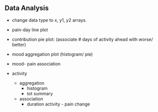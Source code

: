## Data Analysis

- change data type to x, y1, y2 arrays.

- pain-day line plot
- contribution pie plot: (associate # days of activity ahead with worse/ better)
- mood aggregation plot (histogram/ pie)
- mood- pain association
- activity
  - aggregation
    - histogram
    - tot summary
  - association
    - duration activity - pain change
